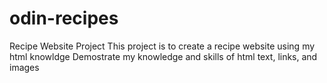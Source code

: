 # odin-recipes
Recipe Website Project
This project is to create a recipe website using my html knowldge
Demostrate my knowledge and skills of html text, links, and images